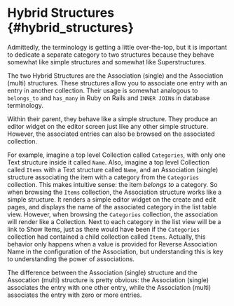 # Hybrid Structures {#hybrid_structures}

Admittedly, the terminology is getting a little over-the-top, but it is
important to dedicate a separate category to two structures because they
behave somewhat like simple structures and somewhat like
Superstructures.

The two Hybrid Structures are the Association (single) and the
Association (multi) structures. These structures allow you to associate
one entry with an entry in another collection. Their usage is somewhat
analogous to `belongs_to` and `has_many` in Ruby on Rails and
`INNER JOIN`s in database terminology.

Within their parent, they behave like a simple structure. They produce
an editor widget on the editor screen just like any other simple
structure. However, the associated entries can also be browsed on the
associated collection.

For example, imagine a top level Collection called `Categories`, with
only one Text structure inside it called `Name`. Also, imagine a top
level Collection called `Items` with a Text structure called `Name`, and
an Association (single) structure associating the item with a category
from the `Categories` collection. This makes intuitive sense: the item
*belongs to* a category. So when browsing the `Items` collection, the
Association structure works like a simple structure. It renders a simple
editor widget on the create and edit pages, and displays the name of the
associated category in the list table view. However, when browsing the
`Categories` collection, the association will render like a Collection.
Next to each category in the list view will be a link to Show Items,
just as there would have been if the `Categories` collection had
contained a child collection called `Items`. Actually, this behavior
only happens when a value is provided for Reverse Association Name in
the configuration of the Association, but understanding this is key to
understanding the power of associations.

The difference between the Association (single) structure and the
Assocation (multi) structure is pretty obvious: the Association (single)
associates the entry with one other entry, while the Association (multi)
associates the entry with zero or more entries.

